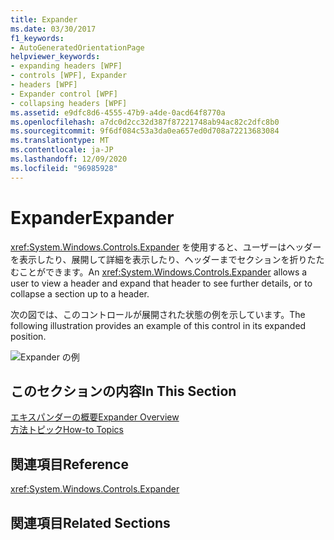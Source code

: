 ```yaml
---
title: Expander
ms.date: 03/30/2017
f1_keywords:
- AutoGeneratedOrientationPage
helpviewer_keywords:
- expanding headers [WPF]
- controls [WPF], Expander
- headers [WPF]
- Expander control [WPF]
- collapsing headers [WPF]
ms.assetid: e9dfc8d6-4555-47b9-a4de-0acd64f8770a
ms.openlocfilehash: a7dc0d2cc32d387f87221748ab94ac82c2dfc8b0
ms.sourcegitcommit: 9f6df084c53a3da0ea657ed0d708a72213683084
ms.translationtype: MT
ms.contentlocale: ja-JP
ms.lasthandoff: 12/09/2020
ms.locfileid: "96985928"
---
```

# <a name="expander"></a><span data-ttu-id="ea27a-102">Expander</span><span class="sxs-lookup"><span data-stu-id="ea27a-102">Expander</span></span>
<span data-ttu-id="ea27a-103"><xref:System.Windows.Controls.Expander> を使用すると、ユーザーはヘッダーを表示したり、展開して詳細を表示したり、ヘッダーまでセクションを折りたたむことができます。</span><span class="sxs-lookup"><span data-stu-id="ea27a-103">An <xref:System.Windows.Controls.Expander> allows a user to view a header and expand that header to see further details, or to collapse a section up to a header.</span></span>  
  
 <span data-ttu-id="ea27a-104">次の図では、このコントロールが展開された状態の例を示しています。</span><span class="sxs-lookup"><span data-stu-id="ea27a-104">The following illustration provides an example of this control in its expanded position.</span></span>  
  
 ![Expander の例](./media/expander/expander-control-example.jpg)
  
## <a name="in-this-section"></a><span data-ttu-id="ea27a-106">このセクションの内容</span><span class="sxs-lookup"><span data-stu-id="ea27a-106">In This Section</span></span>  
 [<span data-ttu-id="ea27a-107">エキスパンダーの概要</span><span class="sxs-lookup"><span data-stu-id="ea27a-107">Expander Overview</span></span>](expander-overview.md)  
 [<span data-ttu-id="ea27a-108">方法トピック</span><span class="sxs-lookup"><span data-stu-id="ea27a-108">How-to Topics</span></span>](expander-how-to-topics.md)  
  
## <a name="reference"></a><span data-ttu-id="ea27a-109">関連項目</span><span class="sxs-lookup"><span data-stu-id="ea27a-109">Reference</span></span>  
 <xref:System.Windows.Controls.Expander>  
  
## <a name="related-sections"></a><span data-ttu-id="ea27a-110">関連項目</span><span class="sxs-lookup"><span data-stu-id="ea27a-110">Related Sections</span></span>
